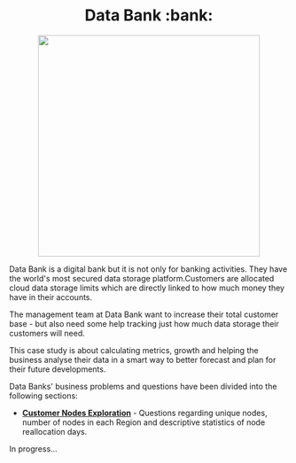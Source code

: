 <div align="center">
 <h1>Data Bank :bank:</h1>
</div>

<p align="center">
    <img src="https://8weeksqlchallenge.com/images/case-study-designs/4.png" width="400" height="400">
</p>

Data Bank is a digital bank but it is not only for banking activities. They have the world's most secured data storage platform.Customers are allocated cloud data storage limits which are directly linked to how much money they have in their accounts. 

The management team at Data Bank want to increase their total customer base - but also need some help tracking just how much data storage their customers will need.

This case study is about calculating metrics, growth and helping the business analyse their data in a smart way to better forecast and plan for their future developments.

Data Banks' business problems and questions have been divided into the following sections:

* **[Customer Nodes Exploration](https://github.com/Outis09/8-Week-SQL-Challenge/blob/main/Case%20Study%20%234%20-%20Data%20Bank/Customer%20Nodes%20Exploration.md)** - Questions regarding unique nodes, number of nodes in each Region and descriptive statistics of node reallocation days.

In progress...
